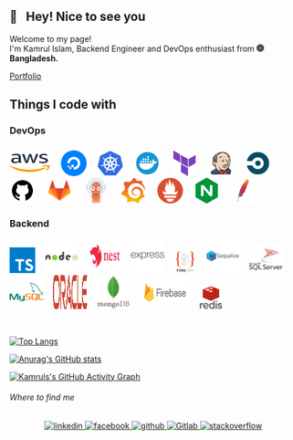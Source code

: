 ## 👋 &nbsp; Hey! Nice to see you

<p>Welcome to my page! </br> I'm Kamrul Islam, Backend Engineer and DevOps enthusiast from <img src="./icons/others/flag_bd.png" width="13" height="13" /> <b>Bangladesh.</b></p>
<a href="https://2kamrul.gitlab.io/" target="_blank">Portfolio</a>  
 
## Things I code with
### DevOps
<img  src="./icons/devops/aws.svg" alt="Aws" width="70" height="53"/> &nbsp; &nbsp; <img src="./icons/devops/digitalocean.svg" alt="DigitalOcean" width="45" height="45"/> &nbsp; &nbsp; <img src="./icons/devops/kubernetes.svg" alt="Kubernetes" width="45" height="45"/> &nbsp; &nbsp; <img src="./icons/devops/docker.svg" alt="Docker" width="45" height="45"/> &nbsp; &nbsp; <img src="./icons/devops/terraform.svg" alt="Terraform" width="45" height="45"/> &nbsp; &nbsp; <img src="./icons/devops/jenkins.svg" alt="Jenkins" width="45" height="45"/> &nbsp; &nbsp; <img src="./icons/devops/circleci.svg" alt="CircleCI" width="45" height="45"/> &nbsp; &nbsp; <img src="./icons/devops/github.svg" alt="GitHub" width="45" height="45"/> &nbsp; &nbsp; <img src="./icons/devops/gitlab.svg" alt="GitLab" width="45" height="45"/>  &nbsp; &nbsp; <img src="./icons/devops/argo-cd.svg" alt="ArgoCD" width="45" height="45"/> &nbsp; &nbsp; <img src="./icons/devops/grafana.svg" alt="Grafana" width="45" height="45"/> &nbsp; &nbsp; <img src="./icons/devops/prometheus.svg" alt="Prometheus" width="45" height="45"/> &nbsp; &nbsp; <img src="./icons/devops/nginx.svg" alt="Nginx" width="45" height="45"/> &nbsp; &nbsp; <img src="./icons/devops/apache.svg" alt="Apache" width="45" height="45"/>

### Backend
<img src="./icons/backend/typescript.svg" alt="Typescript" width="45" height="45"/> &nbsp; &nbsp;<img src="./icons/backend/nodejs_with_title.svg" alt="NodeJS" width="60" height="60"/> &nbsp; &nbsp;<img src="./icons/backend/nestjs-with-title.svg" alt="NestJS" width="60" height="60"/> &nbsp; &nbsp;<img  src="./icons/backend/expressjs_long.svg" alt="ExpressJS" width="60" height="60"/> &nbsp; &nbsp;<img  src="./icons/backend/typeorm-with-title.svg" alt="TypeORM" width="40" height="40"/> &nbsp; &nbsp;<img  src="./icons/backend/sequelize_with_title.svg" alt="Sequelize" width="60" height="60"/> &nbsp; &nbsp;<img  src="./icons/backend/sql_server_with_title.svg" alt="MSSQL" width="60" height="50"/> &nbsp; &nbsp;<img  src="./icons/backend/my_sql_transparent.svg" alt="MySql" width="60" height="60"/> &nbsp; &nbsp;<img  src="./icons/backend/oracle-db-with-title.svg" alt="OracleDB" width="60" height="60"/> &nbsp; &nbsp;<img  src="./icons/backend/mongodb_with_title.svg" alt="Mongodb" width="60" height="60"/> &nbsp; &nbsp;<img src="./icons/backend/firebase_with_title.svg" alt="Firebase" width="90" height="60"/> &nbsp; &nbsp;<img  src="./icons/backend/redis_with_title.svg" alt="Redis" width="40" height="40"/>

[//]: # (###### Frontend)

[//]: # (<img  src="./icons/frontend/javascript.svg" alt="Javascript" width="40" height="40"/> &nbsp; &nbsp; <img  src="./icons/frontend/react_js.svg" alt="ReactJS" width="45" height="40"/> &nbsp; &nbsp; <img  src="./icons/frontend/material_ui.svg" alt="Material-UI" width="40" height="40"/> &nbsp; &nbsp; <img  src="./icons/frontend/tailwindcss.svg" alt="Tailwind-css" width="50" height="50"/> &nbsp; &nbsp; <img  src="./icons/frontend/ag_grid.png" alt="Ag-Grid" width="50" height="48"/> &nbsp; &nbsp; <img  src="./icons/frontend/redux.svg" alt="Redux" width="43" height="42"/> &nbsp; &nbsp; <img  src="./icons/frontend/chart_js.svg" alt="Chart.js" width="50" height="48"/> &nbsp; &nbsp; <img  src="./icons/frontend/bootstrap.svg" alt="Bootstrap" width="40" height="40"/> &nbsp; &nbsp; <img src="./icons/frontend/html5.svg" alt="hTML5" width="40" height="40"/> &nbsp; &nbsp; <img  src="./icons/frontend/css3.svg" alt="CSS3" width="40" height="40"/>)


[//]: # (###### OTHERS )

[//]: # (<img  src="./icons/others/iis.svg" alt="Microsoft IIS" width="70" height="53"/> &nbsp; &nbsp; <img src="icons/devops/github.svg" alt="Github" width="40" height="60"/>)


<br/>

[![Top Langs](https://github-readme-stats.vercel.app/api/top-langs/?username=2kamrul&layout=compact&theme=react)](https://github.com/2kamrul/github-readme-stats)

[![Anurag's GitHub stats](https://github-readme-streak-stats.herokuapp.com/?user=2kamrul&hide_border=false&theme=react)](https://github.com/2kamrul/github-readme-stats)



[![Kamruls's GitHub Activity Graph](https://github-readme-activity-graph.cyclic.app/graph?username=2kamrul&theme=react&custom_title=Contribution%20Graph)](https://git.io/praveenscience)


###### Where to find me
<div align="center">
    <a href="https://linkedin.com/in/3kamrul" target="_blank">
       <img src=https://img.shields.io/badge/linkedin-0072b1.svg?&style=for-the-badge&logo=linkedin&logoColor=white alt=linkedin style="margin-bottom: 5px;" />
    </a>
    <a href="https://www.facebook.com/3kamrul" target="_blank">
        <img src=https://img.shields.io/badge/facebook-3b5998.svg?&style=for-the-badge&logo=facebook&logoColor=white alt=facebook style="margin-bottom: 5px;" />
    </a>
    <a href="https://github.com/2kamrul" target="_blank">
       <img src=https://img.shields.io/badge/github-171515.svg?&style=for-the-badge&logo=github&logoColor=white alt=github style="margin-bottom: 5px;" />
    </a>
      <a href="https://gitlab.com/2kamrul" target="_blank">
         <img src=https://img.shields.io/badge/GitLab-FC6D27.svg?style=for-the-badge&logo=gitlab&logoColor=white alt=Gitlab style="margin-bottom: 5px;" />
    </a>
    <a href="https://stackoverflow.com/users/20355867" target="_blank">
        <img src=https://img.shields.io/badge/stackoverflow-F48024.svg?&style=for-the-badge&logo=stackoverflow&logoColor=white alt=stackoverflow style="margin-bottom: 5px;" />
    </a>
</div> 
<br/>  
<br/>  
